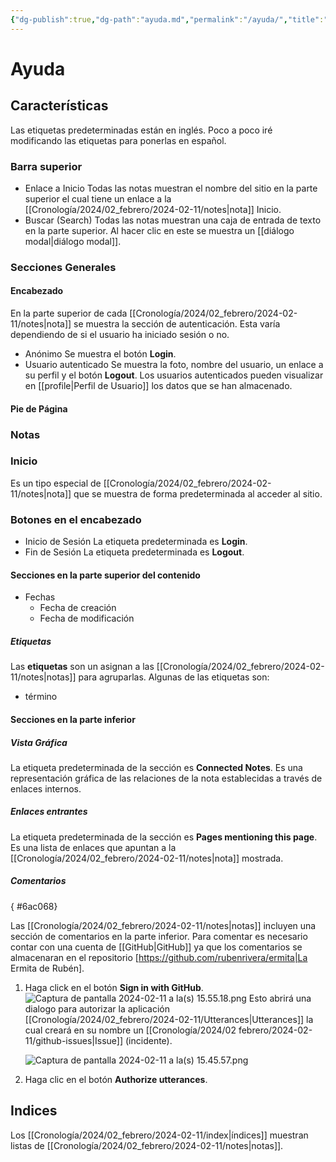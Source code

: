 ```yaml
---
{"dg-publish":true,"dg-path":"ayuda.md","permalink":"/ayuda/","title":"Ayuda de Hub de La Ermita de Rubén","tags":["ayuda"],"created":"2024-02-11T15:47:38.003-06:00","updated":"2024-02-23T15:35:38.389-06:00"}
---
```


# Ayuda
## Características
Las etiquetas predeterminadas están en inglés. Poco a poco iré modificando las etiquetas para ponerlas en español.
### Barra superior
- Enlace a Inicio
	Todas las notas muestran el nombre del sitio en la parte superior el cual tiene un enlace a la [[Cronología/2024/02_febrero/2024-02-11/notes\|nota]] Inicio.
- Buscar (Search)
	Todas las notas muestran una caja de entrada de texto en la parte superior. Al hacer clic en este se muestra un [[diálogo modal\|diálogo modal]].
### Secciones Generales
#### Encabezado
En la parte superior de cada [[Cronología/2024/02_febrero/2024-02-11/notes\|nota]] se muestra la sección de autenticación. Esta varía dependiendo de si el usuario ha iniciado sesión o no.
- Anónimo
	Se muestra el botón **Login**.
- Usuario autenticado
	Se muestra la foto, nombre del usuario, un enlace a su perfil y el botón **Logout**. Los usuarios autenticados pueden visualizar  en [[profile\|Perfil de Usuario]] los datos que se han almacenado.
#### Pie de Página
### Notas
### Inicio
Es un tipo especial de [[Cronología/2024/02_febrero/2024-02-11/notes\|nota]] que se muestra de forma predeterminada al acceder al sitio. 
### Botones en el encabezado
- Inicio de Sesión
	La etiqueta predeterminada es **Login**.
- Fin de Sesión
	La etiqueta predeterminada es **Logout**.
#### Secciones en la parte superior del contenido
- Fechas
	- Fecha de creación
	- Fecha de modificación
##### Etiquetas
Las **etiquetas** son un asignan a las [[Cronología/2024/02_febrero/2024-02-11/notes\|notas]] para agruparlas. Algunas de las etiquetas son:

- término
#### Secciones en la parte inferior
##### Vista Gráfica
La etiqueta predeterminada de la sección es **Connected Notes**. Es una representación gráfica de las relaciones de la nota establecidas a través de enlaces internos.
##### Enlaces entrantes
La etiqueta predeterminada de la sección es **Pages mentioning this page**. Es una lista de enlaces que apuntan a la [[Cronología/2024/02_febrero/2024-02-11/notes\|nota]] mostrada.
##### Comentarios
{ #6ac068}


Las [[Cronología/2024/02_febrero/2024-02-11/notes\|notas]] incluyen una sección de comentarios en la parte inferior. Para comentar es necesario contar con una cuenta de [[GitHub\|GitHub]] ya que los comentarios se almacenaran en el repositorio [https://github.com/rubenrivera/ermita|La Ermita de Rubén].

1. Haga click en el botón **Sign in with GitHub**.
	![Captura de pantalla 2024-02-11 a la(s) 15.55.18.png](/img/user/Captura%20de%20pantalla%202024-02-11%20a%20la(s)%2015.55.18.png)
	Esto abrirá una dialogo para autorizar la aplicación [[Cronología/2024/02_febrero/2024-02-11/Utterances\|Utterances]] la cual creará en su nombre un [[Cronología/2024/02 febrero/2024-02-11/github-issues\|Issue]] (incidente).
	
	![Captura de pantalla 2024-02-11 a la(s) 15.45.57.png](/img/user/Captura%20de%20pantalla%202024-02-11%20a%20la(s)%2015.45.57.png)
2. Haga clic en el botón **Authorize utterances**.

## Indices
Los [[Cronología/2024/02_febrero/2024-02-11/index\|índices]] muestran listas de [[Cronología/2024/02_febrero/2024-02-11/notes\|notas]]. 
